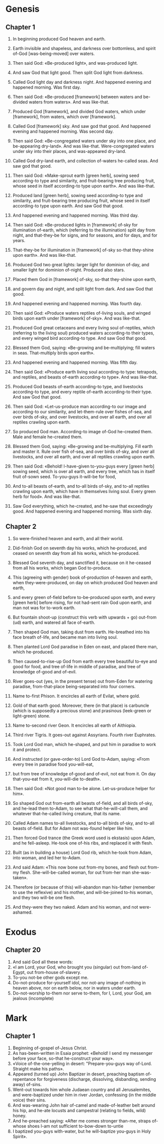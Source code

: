 # Genesis

## Chapter 1

1. In beginning produced God heaven and earth.
2. Earth invisible and shapeless, and darkness over bottomless, and spirit
of-God [was-being-moved] over waters.
3. Then said God: «Be-produced light», and was-produced light.
4. And saw God that light good. Then split God light from darkness.
5. Called God light day and darkness night. And happened evening and happened
morning. Was first day.

6. Then said God: «Be-produced [framework] between waters and be-divided
waters from waters». And was like-that.
7. Produced God [framework], and divided God waters, which under [framework],
from waters, which over [framework].
8. Called God [framework] sky. And saw god that good. And happened evening and
happened morning. Was second day.

9. Then said God: «Be-congregated waters under sky into one place, and
be-appearing dry-land». And was like-that. Were-congregated waters under sky
into their places, and was-appeared dry-land.
10. Called God dry-land earth, and collection of-waters he-called seas. And
saw god that good.
11. Then said God: «Make-sprout earth [green herb], sowing seed
according-to type and similarity, and fruit-bearing tree producing fruit,
whose seed in itself according-to type upon earth». And was like-that.
12. Produced land [green herb], sowing seed according-to type and
similarity, and fruit-bearing tree producing fruit, whose seed in itself
according-to type upon earth. And saw God that good.
13. And happened evening and happened morning. Was third day.

14. Then said God: «Be-produced lights in [framework] of-sky for illumination
of-earth, which (referring to the illumination) split day from night, and
that-they-be for signs, and for seasons, and for days, and for years.
15. That-they-be for illumination in [framework] of-sky so-that they-shine
upon earth». And was like-that.
16. Produced God two great lights: larger light for dominion of-day, and
smaller light for dominion of-night. Produced also stars.
17. Placed them God in [framework] of-sky, so-that they-shine upon earth,
18. and govern day and night, and split light from dark. And saw God that good.
19. And happened evening and happened morning. Was fourth day.

20. Then said God: «Produce waters reptiles of-living souls, and winged birds
upon earth under [framework] of-sky». And was like-that.
21. Produced God great cetaceans and every living soul of-reptiles, which
(referring to the living soul) produced waters according-to their types, and
every winged bird according-to type. And saw God that good.
22. Blessed them God, saying: «Be-growing and be-multiplying; fill waters in
seas. That-multiply birds upon earth».
23. And happened evening and happened morning. Was fifth day.

24. Then said God: «Produce earth living soul according-to type: tetrapods,
and reptiles, and beasts of-earth according-to type». And was like-that.
25. Produced God beasts of-earth according-to type, and livestocks
according-to type, and every reptile of-earth according-to their type. And
saw God that good.
26. Then said God: «Let-us-produce man according-to our image and according-to
our similarity, and let-them-rule over fishes of-sea, and over birds of-sky,
and over livestocks, and over all earth, and over all reptiles crawling upon
earth.
27. So produced God man. According-to image of-God he-created them. Male and
female he-created them.
28. Blessed them God, saying: «Be-growing and be-multiplying. Fill earth and
master it. Rule over fish of-sea, and over birds of-sky, and over all
livestocks, and over all earth, and over all reptiles crawling upon earth.
29. Then said God: «Behold! I-have-given to-you-guys every [green herb] sowing
seed, which is over all earth, and every tree, which has in itself fruit
of-sown seed. To-you-guys it-will-be for food,
30. And to-all beasts of-earth, and to-all birds of-sky, and to-all reptiles
crawling upon earth, which have in themselves living soul. Every green herb
for food». And was like-that.
31. Saw God everything, which he-created, and he-saw that exceedingly good.
And happened evening and happened morning. Was sixth day.


## Chapter 2

1. So were-finished heaven and earth, and all their world.
2. Did-finish God on seventh day his works, which he-produced, and ceased
on seventh day from all his works, which he-produced.
3. Blessed God seventh day, and sanctified it, because on it he-ceased from
all his works, which began God to-produce.

4. This (agreeing with gender) book of-production of-heaven and earth, when
they-were-produced, on day on which produced God heaven and earth,
5. and every green of-field before to-be-produced upon earth, and every
[green herb] before rising, for not had-sent rain God upon earth, and man not
was for to-work earth.
6. But fountain shoot-up (construct this verb with upwards + go) out-from (ud)
earth, and watered all face of-earth.
7. Then shaped God man, taking dust from earth. He-breathed into his face
breath of-life, and became man into living soul.

8. Then planted Lord God paradise in Eden on east, and placed there man,
which he-produced.
9. Then caused-to-rise-up God from earth every tree beautiful to-eye and good
for food, and tree of-life in middle of paradise, and tree of knowledge of-good
and of-evil.

10. River goes-out (yes, in the present tense) out from-Eden for watering
paradise, from-that-place being-separated into four corners.
11. Name to-first Phison. It encircles all earth of Evilat, where gold.
12. Gold of that earth good. Moreover, there (in that place) is carbuncle
(which is supposedly a precious stone) and prasinous (leek-green or
light-green) stone.
13. Name to-second river Geon. It encircles all earth of Aithiopia.
14. Third river Tigris. It goes-out against Assyrians. Fourth river Euphrates.

15. Took Lord God man, which he-shaped, and put him in paradise to work it and
protect.
16. And instructed (or gave-order-to) Lord God to-Adam, saying: «From every
tree in paradise food you-will-eat,
17. but from tree of knowledge of-good and of-evil, not eat from it. On day
that-you-eat from it, you-will-die to-death».

18. Then said God: «Not good man to-be alone. Let-us-produce helper for him».
19. So shaped God out from-earth all beasts of-field, and all birds of-sky, and
he-lead them to-Adam, to see what that-he-will-call them, and whatever
that-he-called living creature, that its name.
20. Called Adam names to-all livestocks, and to-all birds of-sky, and to-all
beasts of-field. But for Adam not was-found helper like him.

21. Then forced God trance (the Greek word used is ekstasis) upon Adam, and
he fell-asleep. He-took one of-his ribs, and replaced it with flesh.
22. Built (as in building a house) Lord God rib, which he-took from Adam, into
woman, and led her to-Adam.
23. And said Adam: «This now bone out from-my bones, and flesh out from-my
flesh. She-will-be-called woman, for out from-her man she-was-taken».
24. Therefore (or because of this) will-abandon man his-father (remember to use
the reflexive) and his mother, and will-be-joined to-his woman, and they two
will-be one flesh.
25. And they-were they two naked. Adam and his woman, and not were-ashamed.


# Exodus

## Chapter 20

1. And said God all these words:
2. «I am Lord, your God, who brought you (singular) out from-land of-Egypt,
out from-house of-slavery.
3. To-you not-be other gods except me.
4. Do-not-produce for-yourself idol, nor not-any image of-nothing in heaven
above, nor on earth below, nor in waters under earth.
5. Do-not-worship to-them nor serve to-them, for I, Lord, your God, am jealous
(incomplete)


# Mark

## Chapter 1

1. Beginning of-gospel of-Jesus Christ.
2. As has-been-written in Esaia prophet: «Behold! I send my messenger
before your face, so-that he-construct your way».
3. «Voice of-the-one-yelling in desert: "Prepare-you-guys way of-Lord.
Straight make his paths».
4. Appeared (turned up) John Baptizer in desert, preaching baptism
of-repentance for forgiveness (discharge, dissolving, disbanding, sending
away) of-sins.
5. Went-out towards him whole Judaean country and all Jerusalemites, and
were-baptized under him in river Jordan, confessing (in the middle voice)
their sins.
6. And was-wearing John hair of-camel and made-of-leather belt around his hip,
and he-ate locusts and campestral (relating to fields, wild) honey.
7. And he-preached saying: «After me comes stronger than-me, straps of-whose
shoes I-am not sufficient to-bow-down to-untie
8. I baptized you-guys with-water, but he will-baptize you-guys in Holy
Spirit».
